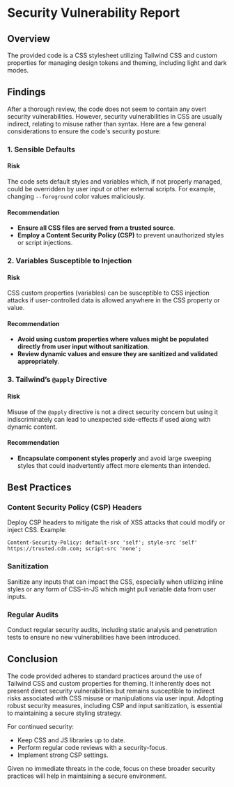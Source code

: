 # Security Vulnerability Report

## Overview
The provided code is a CSS stylesheet utilizing Tailwind CSS and custom properties for managing design tokens and theming, including light and dark modes.

## Findings

After a thorough review, the code does not seem to contain any overt security vulnerabilities. However, security vulnerabilities in CSS are usually indirect, relating to misuse rather than syntax. Here are a few general considerations to ensure the code's security posture:

### 1. Sensible Defaults
#### Risk
The code sets default styles and variables which, if not properly managed, could be overridden by user input or other external scripts. For example, changing `--foreground` color values maliciously.

#### Recommendation
- **Ensure all CSS files are served from a trusted source**.
- **Employ a Content Security Policy (CSP)** to prevent unauthorized styles or script injections.

### 2. Variables Susceptible to Injection
#### Risk
CSS custom properties (variables) can be susceptible to CSS injection attacks if user-controlled data is allowed anywhere in the CSS property or value.

#### Recommendation
- **Avoid using custom properties where values might be populated directly from user input without sanitization**.
- **Review dynamic values and ensure they are sanitized and validated appropriately**.

### 3. Tailwind’s `@apply` Directive 
#### Risk
Misuse of the `@apply` directive is not a direct security concern but using it indiscriminately can lead to unexpected side-effects if used along with dynamic content.

#### Recommendation
- **Encapsulate component styles properly** and avoid large sweeping styles that could inadvertently affect more elements than intended.

## Best Practices

### Content Security Policy (CSP) Headers
Deploy CSP headers to mitigate the risk of XSS attacks that could modify or inject CSS. Example:
```http
Content-Security-Policy: default-src 'self'; style-src 'self' https://trusted.cdn.com; script-src 'none';
```

### Sanitization
Sanitize any inputs that can impact the CSS, especially when utilizing inline styles or any form of CSS-in-JS which might pull variable data from user inputs.

### Regular Audits
Conduct regular security audits, including static analysis and penetration tests to ensure no new vulnerabilities have been introduced.

## Conclusion

The code provided adheres to standard practices around the use of Tailwind CSS and custom properties for theming. It inherently does not present direct security vulnerabilities but remains susceptible to indirect risks associated with CSS misuse or manipulations via user input. Adopting robust security measures, including CSP and input sanitization, is essential to maintaining a secure styling strategy. 

For continued security:
- Keep CSS and JS libraries up to date.
- Perform regular code reviews with a security-focus.
- Implement strong CSP settings. 

Given no immediate threats in the code, focus on these broader security practices will help in maintaining a secure environment.